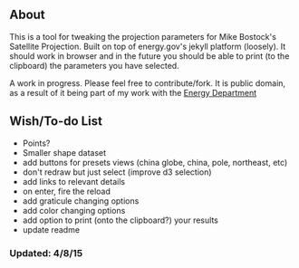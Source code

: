 ## About

This is a tool for tweaking the projection parameters for Mike Bostock's Satellite Projection. Built on top of energy.gov's jekyll platform (loosely). It should work in browser and in the future you should be able to print (to the clipboard) the parameters you have selected.

A work in progress. Please feel free to contribute/fork. It is public domain, as a result of it being part of my work with the [Energy Department](https://github.com/energyapps)

## Wish/To-do List
- Points?
- Smaller shape dataset
- add buttons for presets views (china globe, china, pole, northeast, etc)
- don't redraw but just select (improve d3 selection)
- add links to relevant details
- on enter, fire the reload
- add graticule changing options
- add color changing options
- add option to print (onto the clipboard?) your results
- update readme

### Updated: 4/8/15